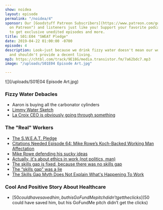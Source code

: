 ```yaml
---
show: noidea
layout: episode
permalink: "/noidea/4"
sponsor: Our [Goodstuff Patreon Subscribers](https://www.patreon.com/goodstuff "Goodstuff
  on Patreon") and listeners just like you! Support your favorite podcasts directly
  to get exclusive unedited episodes and more.
title: S01:E04 "SWEAT Pledge"
date: 2019-04-22 01:00:00 -0700
episode: 4
description: Look—just because we drink fizzy water doesn't mean our work isn't valuable
  and shouldn't provide a decent living.
mp3: https://chtbl.com/track/9E18G/media.transistor.fm/7a62bdc7.mp3
image: "/uploads/S01E04 Episode Art.jpg"

---
```

![](/uploads/S01E04 Episode Art.jpg)

### Fizzy Water Debacles

* Aaron is buying all the carbonator cylinders
* [Limmy Water Sketch](https://www.youtube.com/watch?v=GceNsojnMf0)
* [La Croix CEO is obviously going through something](https://www.vox.com/the-goods/2019/3/8/18256206/lacroix-earnings-brand-handicapped-nick-caporella)

### The "Real" Workers

* [The S.W.E.A.T. Pledge](https://www.notion.so/S01-E04-35ce9d3a170843cea1f0a5d84cc3445c#c6598e30c5b048f99a9a34fa5a7da1e3)
* [Citations Needed Episode 64: Mike Rowe’s Koch-Backed Working Man Affectation](https://soundcloud.com/citationsneeded/episode-64-mike-rowes-koch-backed-working-man-affectation)
* [Mike Rowe defending his sucky ideas](http://mikerowe.com/2019/02/off-the-wall-i-find-parts-of-the-s-w-e-a-t-pledge-problematic/)
* [Actually, it's about ethics in work (not politics, man)](https://www.louderwithcrowder.com/mike-rowe-shares-important-message-about-work-not-politics/)
* [The skills gap is fixed, because there was no skills gap](https://www.washingtonpost.com/business/2019/01/14/skills-gap-is-fixed-because-there-was-no-skills-gap/?utm_term=.5e77d5df58d9)
* [The “skills gap” was a lie](https://www.vox.com/2019/1/7/18166951/skills-gap-modestino-shoag-ballance)
* [The Skills Gap Myth Does Not Explain What's Happening To Work](https://www.forbes.com/sites/angelahanks/2018/06/26/the-skills-gap-myth-does-not-explain-whats-happening-to-work/#3a93f4835282)

### Cool And Positive Story About Healthcare

* [$50 could have saved him, but his GoFundMe pitch didn’t get the clicks]($50 could have saved him, but his GoFundMe pitch didn’t get the clicks)